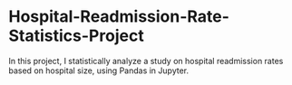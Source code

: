 # Hospital-Readmission-Rate-Statistics-Project
In this project, I statistically analyze a study on hospital readmission rates based on hospital size, using Pandas in Jupyter.
